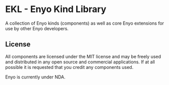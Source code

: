 EKL - Enyo Kind Library
============================

A collection of Enyo kinds (components) as well as core Enyo extensions for use
by other Enyo developers.



License
-------

All components are licensed under the MIT license and may be freely used and
distributed in any open source and commercial applications. If at all possible
it is requested that you credit any components used.

Enyo is currently under NDA.